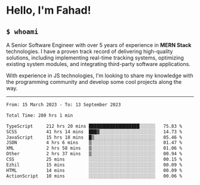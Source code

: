 <h1>Hello, I'm Fahad!</h1>

<h2><code>$ whoami</code></h2>

A Senior Software Engineer with over 5 years of experience in **MERN Stack** technologies. I have a proven track record of delivering high-quality solutions, including implementing real-time tracking systems, optimizing existing system modules, and integrating third-party software applications.

With experience in JS technologies, I'm looking to share my knowledge with the programming community and develop some cool projects along the way.

---

<!--START_SECTION:waka-->

```txt
From: 15 March 2023 - To: 13 September 2023

Total Time: 280 hrs 1 min

TypeScript     212 hrs 20 mins ███████████████████░░░░░░   75.83 %
SCSS           41 hrs 14 mins  ███▓░░░░░░░░░░░░░░░░░░░░░   14.73 %
JavaScript     15 hrs 18 mins  █▒░░░░░░░░░░░░░░░░░░░░░░░   05.46 %
JSON           4 hrs 6 mins    ▒░░░░░░░░░░░░░░░░░░░░░░░░   01.47 %
XML            2 hrs 58 mins   ▒░░░░░░░░░░░░░░░░░░░░░░░░   01.06 %
Other          2 hrs 37 mins   ▒░░░░░░░░░░░░░░░░░░░░░░░░   00.94 %
CSS            25 mins         ░░░░░░░░░░░░░░░░░░░░░░░░░   00.15 %
Ezhil          15 mins         ░░░░░░░░░░░░░░░░░░░░░░░░░   00.09 %
HTML           14 mins         ░░░░░░░░░░░░░░░░░░░░░░░░░   00.09 %
ActionScript   10 mins         ░░░░░░░░░░░░░░░░░░░░░░░░░   00.06 %
```

<!--END_SECTION:waka-->

<!--
**heyFahad/heyFahad** is a ✨ _special_ ✨ repository because its `README.md` (this file) appears on your GitHub profile.

Here are some ideas to get you started:

- 🔭 I’m currently working on ...
- 🌱 I’m currently learning ...
- 👯 I’m looking to collaborate on ...
- 🤔 I’m looking for help with ...
- 💬 Ask me about ...
- 📫 How to reach me: ...
- 😄 Pronouns: ...
- ⚡ Fun fact: ...
-->
